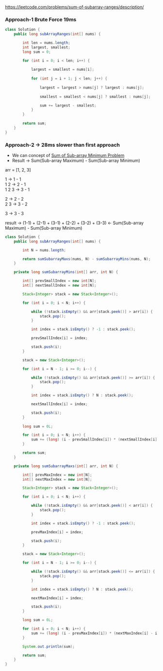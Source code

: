 https://leetcode.com/problems/sum-of-subarray-ranges/description/

### Approach-1 Brute Force 19ms

```java
class Solution {
    public long subArrayRanges(int[] nums) {

        int len = nums.length;
        int largest, smallest;
        long sum = 0;

        for (int i = 0; i < len; i++) {
            
            largest = smallest = nums[i];
            
            for (int j = i + 1; j < len; j++) {
                
                largest = largest > nums[j] ? largest : nums[j];
                
                smallest = smallest < nums[j] ? smallest : nums[j];

                sum += largest - smallest;
            }
        }
        
        return sum;
    }
}
```

### Approach-2 &rarr; 28ms slower than first approach

* We can concept of [Sum of Sub-array Minimum Problem](./SumofSubarrayMinimums.md)
* Result &rarr; Sum(Sub-array Maximum) - Sum(Sub-array Minimum)

arr = [1, 2, 3]

1      &rarr; 1 - 1\
1 2    &rarr; 2 - 1\
1 2 3   &rarr; 3 - 1 

2     &rarr; 2 - 2 \
2 3   &rarr; 3 - 2

3     &rarr; 3 - 3

result &rarr; (1-1) + (2-1) + (3-1) + (2-2) + (3-2) + (3-3) &larr; Sum(Sub-array Maximum) - Sum(Sub-array Minimum)


```java
class Solution {
    public long subArrayRanges(int[] nums) {

        int N = nums.length;

        return sumSubarrayMaxs(nums, N) - sumSubarrayMins(nums, N);
    }

    private long sumSubarrayMins(int[] arr, int N) {

        int[] prevSmallIndex = new int[N];
        int[] nextSmallIndex = new int[N];

        Stack<Integer> stack = new Stack<Integer>();

        for (int i = 0; i < N; i++) {

            while (!stack.isEmpty() && arr[stack.peek()] > arr[i]) {
                stack.pop();
            }

            int index = stack.isEmpty() ? -1 : stack.peek();

            prevSmallIndex[i] = index;

            stack.push(i);
        }

        stack = new Stack<Integer>();

        for (int i = N - 1; i >= 0; i--) {

            while (!stack.isEmpty() && arr[stack.peek()] >= arr[i]) {
                stack.pop();
            }

            int index = stack.isEmpty() ? N : stack.peek();

            nextSmallIndex[i] = index;

            stack.push(i);
        }
    
        long sum = 0L;

        for (int i = 0; i < N; i++) {
            sum += (long) (i - prevSmallIndex[i]) * (nextSmallIndex[i] - i) * arr[i];
        }

        return sum;
    }

    private long sumSubarrayMaxs(int[] arr, int N) {

        int[] prevMaxIndex = new int[N];
        int[] nextMaxIndex = new int[N];

        Stack<Integer> stack = new Stack<Integer>();

        for (int i = 0; i < N; i++) {

            while (!stack.isEmpty() && arr[stack.peek()] < arr[i]) {
                stack.pop();
            }

            int index = stack.isEmpty() ? -1 : stack.peek();

            prevMaxIndex[i] = index;

            stack.push(i);
        }

        stack = new Stack<Integer>();

        for (int i = N - 1; i >= 0; i--) {

            while (!stack.isEmpty() && arr[stack.peek()] <= arr[i]) {
                stack.pop();
            }

            int index = stack.isEmpty() ? N : stack.peek();

            nextMaxIndex[i] = index;

            stack.push(i);
        }

        long sum = 0L;

        for (int i = 0; i < N; i++) {
            sum += (long) (i - prevMaxIndex[i]) * (nextMaxIndex[i] - i) * arr[i];
        }

        System.out.println(sum);

        return sum;
    }
}
```